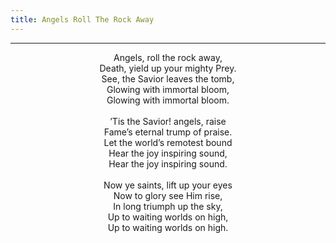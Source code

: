 ```yaml
---
title: Angels Roll The Rock Away
---
```


---
<center>
Angels, roll the rock away,<br/>
Death, yield up your mighty Prey.<br/>
See, the Savior leaves the tomb,<br/>
Glowing with immortal bloom,<br/>
Glowing with immortal bloom.<br/>
<br/>
’Tis the Savior! angels, raise<br/>
Fame’s eternal trump of praise.<br/>
Let the world’s remotest bound<br/>
Hear the joy inspiring sound,<br/>
Hear the joy inspiring sound.<br/>
<br/>
Now ye saints, lift up your eyes<br/>
Now to glory see Him rise,<br/>
In long triumph up the sky,<br/>
Up to waiting worlds on high,<br/>
Up to waiting worlds on high.
</center>